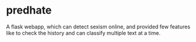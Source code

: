 # predhate
A flask webapp, which can detect sexism online, and provided few features like to check the history and can classify multiple text at a time.
